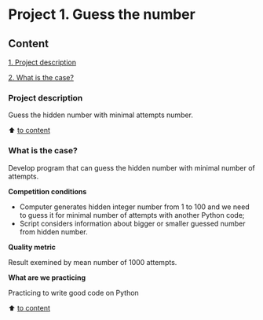 # Project 1. Guess the number

## Content
[1. Project description](https://github.com/astaticmass/sf_ds/blob/main/project_1/README.md#Project-description)

[2. What is the case?](https://github.com/astaticmass/sf_ds/blob/main/project_1/README.md#Project-description#What-is-the-case)

### Project description

Guess the hidden number with minimal attempts number.

:arrow_up: [to content](https://github.com/astaticmass/sf_ds/blob/main/project_1/README.md#Content)

### What is the case?

Develop program that can guess the hidden number with minimal number of attempts.

**Competition conditions**
- Computer generates hidden integer number from 1 to 100 and we need to guess it for minimal number of attempts with another Python code;
- Script considers information about bigger or smaller guessed number from hidden number.

**Quality metric**

Result exemined by mean number of 1000 attempts.

**What are we practicing**

Practicing to write good code on Python

:arrow_up: [to content](https://github.com/astaticmass/sf_ds/blob/main/project_1/README.md#Content)